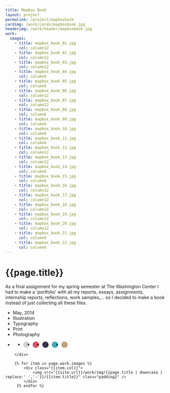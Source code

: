 ```yaml
---
title: Mapbox Book
layout: project
permalink: /project/mapboxbook
cardimg: /work/cards/mapboxbook.jpg
headerimg: /work/header/mapboxbook.jpg
work:
  images:
    - title: mapbox_book_01.jpg
      col: column12
    - title: mapbox_book_02.jpg
      col: column12
    - title: mapbox_book_03.jpg
      col: column12
    - title: mapbox_book_04.jpg
      col: column6
    - title: mapbox_book_05.jpg
      col: column6
    - title: mapbox_book_06.jpg
      col: column12
    - title: mapbox_book_07.jpg
      col: column12
    - title: mapbox_book_08.jpg
      col: column6
    - title: mapbox_book_09.jpg
      col: column6
    - title: mapbox_book_10.jpg
      col: column6
    - title: mapbox_book_11.jpg
      col: column6
    - title: mapbox_book_12.jpg
      col: column12
    - title: mapbox_book_13.jpg
      col: column12
    - title: mapbox_book_14.jpg
      col: column6
    - title: mapbox_book_15.jpg
      col: column6
    - title: mapbox_book_16.jpg
      col: column12
    - title: mapbox_book_17.jpg
      col: column12
    - title: mapbox_book_18.jpg
      col: column12
    - title: mapbox_book_19.jpg
      col: column12
    - title: mapbox_book_20.jpg
      col: column12
    - title: mapbox_book_21.jpg
      col: column6
    - title: mapbox_book_22.jpg
      col: column6
---
```




<div class="limiter margin-top8 clearfix padding2 margin-bottom4">
	<div id='intro' class='margin2r column7'>
		<h1 class="brandon">{{page.title}}</h1>
		<p class=" padding2y">
		As a final assignment for my spring semester at The Washington Center I had to make a 'portfolio' with all my reports, essays, assignments, internship reports, reflections, work samples,... so I decided to make a book instead of just collecting all these files.
		</p>
	</div>
	<div class="column3 clearfix facts">
		<ul class="facts">
			<li><i class='fa fa-fw fa-calendar'></i>May, 2014</li>
			<li><i class='fa fa-fw fa-paint-brush'></i>Illustration</li>
			<li><i class='fa fa-fw fa-circle-o'></i>Typography</li>
			<li><i class='fa fa-fw fa-file-o'></i>Print</li>
			<li><i class='fa fa-fw fa-camera'></i>Photography</li>
		</ul>
		<ul class="colors column12 padding2y">
				<li class="color1"></li>
				<li class="color2"></li>
				<li class="color3"></li>
				<li class="color4"></li>
				<li class="color5"></li>
				<li class="color6"></li>
			</ul>
		
		</div>
</div>

<div class="work limiter clearfix">
	
	    {% for item in page.work.images %}
		    <div class="{{item.col}}">
				<img src="{{site.url}}/work/img/{{page.title | downcase | replace:' ','-'}}/{{item.title}}" class="padding2" />
			</div>
         {% endfor %}

</div>



<style>
.post-header {
  width: 100%;
  height:550px;
  background: url(../../work/header/mapboxbook.jpg) center center no-repeat;
  background-color: #1f2847;
  background-size: cover;
}

div ul.colors {
	width: 100%;
	height: 20px;
	border-radius:50%; 
}

div ul.colors li {
	width: 20px;
	height: 20px;
	margin-right: 10px;
	float: left;
	border-radius: 50%;
}


.color1 {background-color: white; border: 1px solid #e4ebfa;}
.color2 {background-color: #d3d4cf; }
.color3 {background-color: #d95261; }
.color4 {background-color: #3d354d; }
.color5 {background-color: #39abc7; }
.color6 {background-color: #bca27b; }


@media only screen and (max-width:640px) {
	.post-header {
		height: 300px;
	}
	.nav-roundslide {
		top: 170px;
	}
	.nav-roundslide a { margin: 0 10px;}
}
</style>

